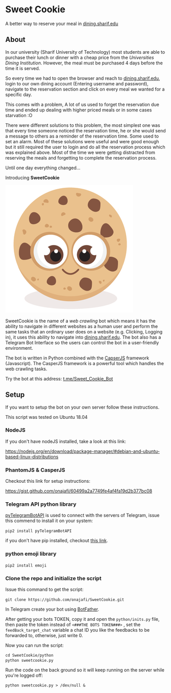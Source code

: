 # Sweet Cookie
A better way to reserve your meal in [dining.sharif.edu](http://dining.sharif.edu/)

## About
In our university (Sharif University of Technology) 
most students are able to purchase their lunch or dinner 
with a cheap price from the _Universities Dining Institution_. However, 
the meal must be purchased 4 days before the time it is served.

So every time we had to open the browser and reach to [dining.sharif.edu](http://dining.sharif.edu/), 
login to our own dining account (Entering username and password), 
navigate to the reservation section and click on every meal we wanted for a specific day.

This comes with a problem, A lot of us used to forget the reservation 
due time and ended up dealing with higher priced meals or in some cases starvation :O

There were different solutions to this problem, the most simplest one 
was that every time someone noticed the reservation time, he or she would 
send a message to others as a reminder of the reservation time. Some used 
to set an alarm. Most of these solutions were useful and were good enough 
but it still required the user to login and do all the reservation process 
which was explained above. Most of the time we were getting distracted 
from reserving the meals and forgetting to complete the reservation process.

Until one day everything changed...

Introducing **SweetCookie**

![Sweet Cookies Logo](https://raw.githubusercontent.com/onajafi/SweetCookie/Release/_images/SweetCookiesLogo.png)

SweetCookie is the name of a _web crawling_ bot which means it has the ability
to navigate in different websites as a human user and perform the same tasks that 
an ordinary user does on a website (e.g. Clicking, Logging in), it uses this 
ability to navigate into [dining.sharif.edu](http://dining.sharif.edu/). The bot 
also has a Telegram Bot Interface so the users can control the bot 
in a user-friendly environment.

The bot is written in Python combined with the 
[CapserJS](http://casperjs.org/)
 framework (Javascript).
The CasperJS framework is a powerful tool which handles the web crawling tasks.

Try the bot at this address: [t.me/Sweet_Cookie_Bot](http://t.me/Sweet_Cookie_Bot)


## Setup
If you want to setup the bot on your own server follow these instructions.

This script was tested on Ubuntu 18.04
### NodeJS
If you don't have nodeJS installed, take a look at this link:

https://nodejs.org/en/download/package-manager/#debian-and-ubuntu-based-linux-distributions

### PhantomJS & CasperJS

Checkout this link for setup instructions:

https://gist.github.com/onajafi/60499a2a7749fe4af4fa19d2b377bc08

### Telegram API python library

[pyTelegramBotAPI](https://github.com/eternnoir/pyTelegramBotAPI) is used to connect with the servers of Telegram, issue this commend to install it on your system:

```pip2 install pyTelegramBotAPI```

if you don't have pip installed, checkout [this link](https://linuxize.com/post/how-to-install-pip-on-ubuntu-18.04/#installing-pip-for-python-2).

### python emoji library

```pip2 install emoji```

### Clone the repo and initialize the script
Issue this command to get the script:

```git clone https://github.com/onajafi/SweetCookie.git```

In Telegram create your bot using [BotFather](https://core.telegram.org/bots#6-botfather).

After getting your bots TOKEN, copy it and open 
the ```python/inits.py``` file, then paste the token 
instead of ```<###THE BOTS TOKEN###>``` ,
set the ```feedBack_target_chat``` variable a chat ID you like the feedbacks to be forwarded to,
 otherwise, just write 0.

Now you can run the script:

    cd SweetCookie/python
    python sweetcookie.py

Run the code on the back ground so it will keep running on the server while you're logged off:

    python sweetcookie.py > /dev/null &








